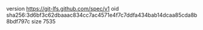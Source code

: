 version https://git-lfs.github.com/spec/v1
oid sha256:3d6bf3c62dbaaac834cc7ac4571e4f7c7ddfa434bab14dcaa85cda8b8bdf797c
size 7535
